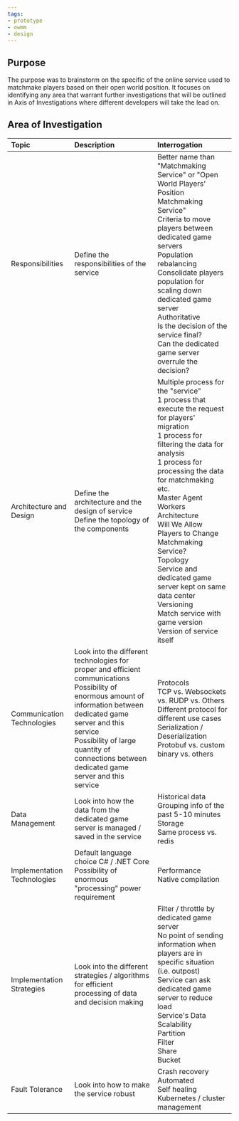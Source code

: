```yaml
---
tags:
- prototype
- owmm
- design
---
```


## Purpose

The purpose was to brainstorm on the specific of the online service used to matchmake players based on their open world position. It focuses on identifying any area that warrant further investigations that will be outlined in Axis of Investigations where different developers will take the lead on.

## Area of Investigation

| Topic                       | Description                                                  | Interrogation                                                |
| :-------------------------- | :----------------------------------------------------------- | :----------------------------------------------------------- |
| Responsibilities            | Define the responsibilities of the service                   | Better name than "Matchmaking Service" or "Open World Players' Position Matchmaking Service"<br />Criteria to move players between dedicated game servers<br />Population rebalancing<br />Consolidate players population for scaling down dedicated game server<br />Authoritative <br />Is the decision of the service final?<br />Can the dedicated game server overrule the decision? |
| Architecture and Design     | Define the architecture and the design of service<br />Define the topology of the components | Multiple process for the "service"<br />1 process that execute the request for players' migration<br />1 process for filtering the data for analysis<br />1 process for processing the data for matchmaking<br />etc.<br />Master Agent Workers Architecture<br />Will We Allow Players to Change Matchmaking Service? <br />Topology <br />Service and dedicated game server kept on same data center Versioning<br />Match service with game version<br />Version of service itself |
| Communication Technologies  | Look into the different technologies for proper and efficient communications<br />Possibility of enormous amount of information between dedicated game server and this service<br />Possibility of large quantity of connections between dedicated game server and this service | Protocols<br />TCP vs. Websockets vs. RUDP vs. Others<br />Different protocol for different use cases<br />Serialization / Deserialization<br />Protobuf vs. custom binary vs. others |
| Data Management             | Look into how the data from the dedicated game server is managed / saved in the service | Historical data<br />Grouping info of the past 5-10 minutes<br />Storage<br />Same process vs. redis |
| Implementation Technologies | Default language choice C# / .NET Core<br />Possibility of enormous "processing" power requirement | Performance<br />Native compilation                          |
| Implementation Strategies   | Look into the different strategies / algorithms for efficient processing of data and decision making | Filter / throttle by dedicated game server<br />No point of sending information when players are in specific situation (i.e. outpost)<br />Service can ask dedicated game server to reduce load<br />Service's Data Scalability<br />Partition<br />Filter<br />Share<br />Bucket |
| Fault Tolerance             | Look into how to make the service robust                     | Crash recovery<br />Automated<br />Self healing<br />Kubernetes / cluster management |
